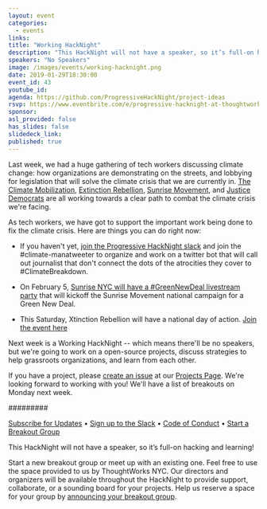 ```yaml
---
layout: event
categories:
  - events
links:
title: "Working HackNight"
description: "This HackNight will not have a speaker, so it’s full-on hacking and learning!"
speakers: "No Speakers"
image: /images/events/working-hacknight.png
date: 2019-01-29T18:30:00
event_id: 43
youtube_id:
agenda: https://github.com/ProgressiveHackNight/project-ideas
rsvp: https://www.eventbrite.com/e/progressive-hacknight-at-thoughtworks-tickets-52887854998
sponsor:
asl_provided: false
has_slides: false
slidedeck_link:
published: true
---
```


Last week, we had a huge gathering of tech workers discussing climate change: how organizations are demonstrating on the streets, and lobbying for legislation that will solve the climate crisis that we are currently in. [The Climate Mobilization](https://www.theclimatemobilization.org), [Extinction Rebellion](https://xrebellion.org/nyc), [Sunrise Movement](https://sunrisemovement.org), and [Justice Democrats](https://justicedemocrats.com) are all working towards a clear path to combat the climate crisis we're facing.

As tech workers, we have got to support the important work being done to fix the climate crisis. Here are things you can do right now:

-   If you haven't yet, [join the Progressive HackNight slack](http://bit.ly/joinHackNight) and join the #climate-manatweeter to organize and work on a twitter bot that will call out journalist that don't connect the dots of the atrocities they cover to #ClimateBreakdown.

-   On February 5, [Sunrise NYC will have a #GreenNewDeal livestream party](https://www.facebook.com/events/776068426074419/) that will kickoff the Sunrise Movement national campaign for a Green New Deal.

-   This Saturday, Xtinction Rebellion will have a national day of action. [Join the event here](https://xrebellion.org/nyc)

Next week is a Working HackNight -- which means there'll be no speakers, but we're going to work on a open-source projects, discuss strategies to help grassroots organizations, and learn from each other.

If you have a project, please [create an issue](https://github.com/ProgressiveHackNight/project-ideas/issues/new) at our [Projects Page](https://github.com/ProgressiveHackNight/project-ideas). We're looking forward to working with you! We'll have a list of breakouts on Monday next week.


#########

[Subscribe for Updates](https://proghacknight.us16.list-manage.com/subscribe?u=597c1a32f8812c62dfc1126f5&id=90e62cddff) • [Sign up to the Slack](https://join.slack.com/t/progressivehacknight/shared_invite/enQtMjY4MTkyMzg4OTYxLWU2MGRiZTMwY2NkZDk2ZmJhZDA3NDc5MjAxOWI1MTM1ZjRkYjJmODFkYTc4ZjQzMTJiNTNhNGJiZTEwZjQ0OWQ) • [Code of Conduct](http://www.progressivehacknight.org/culture/2017/07/01/code-of-conduct.html)  • [Start a Breakout Group](https://github.com/ProgressiveHackNight/project-ideas)

This HackNight will not have a speaker, so it’s full-on hacking and learning!

Start a new breakout group or meet up with an existing one. Feel free to use the space provided to us by ThoughtWorks NYC. Our directors and organizers will be available throughout the HackNight to provide support, collaborate, or a sounding board for your projects. Help us reserve a space for your group by [announcing your breakout group](https://github.com/ProgressiveHackNight/project-ideas).
